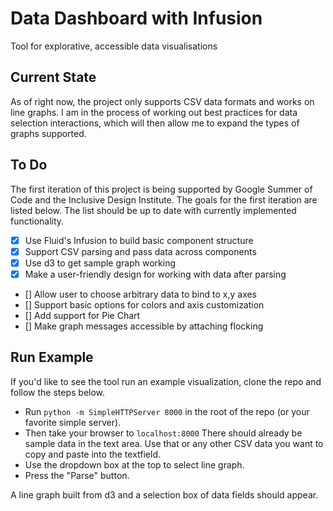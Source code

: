 # Data Dashboard with Infusion
Tool for explorative, accessible data visualisations

## Current State
As of right now, the project only supports CSV data formats and works on line graphs. I am in the process of working out best practices for data selection interactions, which will then allow me to expand the types of graphs supported.

## To Do

The first iteration of this project is being supported by Google Summer of Code and the Inclusive Design Institute. The goals for the first iteration are listed below. The list should be up to date with currently implemented functionality.

- [x] Use Fluid's Infusion to build basic component structure
- [x] Support CSV parsing and pass data across components
- [x] Use d3 to get sample graph working
- [x] Make a user-friendly design for working with data after parsing
- [] Allow user to choose arbitrary data to bind to x,y axes
- [] Support basic options for colors and axis customization
- [] Add support for Pie Chart
- [] Make graph messages accessible by attaching flocking

## Run Example

If you'd like to see the tool run an example visualization, clone the repo and follow the steps below.

- Run `python -m SimpleHTTPServer 8000` in the root of the repo (or your favorite simple server).
- Then take your browser to `localhost:8000` There should already be sample data in the text area. Use that or any other CSV data you want to copy and paste into the textfield.
- Use the dropdown box at the top to select line graph.
- Press the "Parse" button.

A line graph built from d3 and a selection box of data fields should appear.
